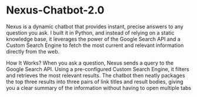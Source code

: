 # Nexus-Chatbot-2.0
Nexus is a dynamic chatbot that provides instant, precise answers to any question you ask. I built it in Python, and instead of relying on a static knowledge base, it leverages the power of the Google Search API and a Custom Search Engine to fetch the most current and relevant information directly from the web.

How It Works?
When you ask a question, Nexus sends a query to the Google Search API. Using a pre-configured Custom Search Engine, it filters and retrieves the most relevant results. The chatbot then neatly packages the top three results into three pairs of link titles and result bodies, giving you a clear summary of the information without having to open multiple tabs
